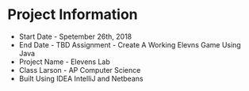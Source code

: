 # Project Information
* Start Date - Spetember 26th, 2018
* End Date - TBD
Assignment - Create A Working Elevns Game Using Java
 * Project Name - Elevens Lab
 * Class Larson - AP Computer Science
 * Built Using IDEA IntelliJ and Netbeans

